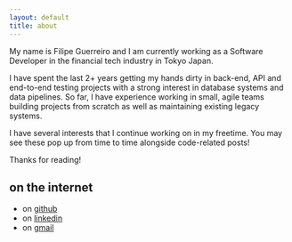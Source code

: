 ```yaml
---
layout: default
title: about
---
```


My name is Filipe Guerreiro and I am currently working as a Software Developer in the financial tech industry in Tokyo Japan.

I have spent the last 2+ years getting my hands dirty in back-end, API and end-to-end testing projects with a strong interest in database systems and data pipelines. 
So far, I have experience working in small, agile teams building projects from scratch as well as maintaining existing legacy systems.

I have several interests that I continue working on in my freetime. You may see these pop up from time to time alongside code-related posts!

Thanks for reading!

## on the internet

* on [github][github]
* on [linkedin][linkedin]
* on [gmail][gmail]

[github]: https://github.com/filipeGuerreiro
[linkedin]: https://www.linkedin.com/in/filipe-guerreiro/
[gmail]: mailto:filipe.m.guerreiro@gmail.com